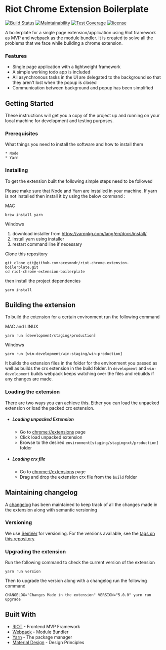 # Riot Chrome Extension Boilerplate
[![Build Status](https://travis-ci.org/Acesmndr/chrome-extension-boilerplate-riot.svg?branch=master)](https://travis-ci.org/Acesmndr/chrome-extension-boilerplate-riot)
[![Maintainability](https://api.codeclimate.com/v1/badges/454ecbf346f2744ccee4/maintainability)](https://codeclimate.com/github/Acesmndr/chrome-extension-boilerplate-riot/maintainability)
[![Test Coverage](https://api.codeclimate.com/v1/badges/454ecbf346f2744ccee4/test_coverage)](https://codeclimate.com/github/Acesmndr/chrome-extension-boilerplate-riot/test_coverage)
[![license](https://img.shields.io/npm/l/express.svg)]()

A boilerplate for a single page extension/application using Riot framework as MVP and webpack as the module bundler.
It is created to solve all the problems that we face while building a chrome extension.

### Features
* Single page application with a lightweight framework
* A simple working todo app is included
* All asynchronous tasks in the UI are delegated to the background so that they aren't lost when the popup is closed
* Communication between background and popup has been simplified

## Getting Started

These instructions will get you a copy of the project up and running on your local machine for development and testing purposes.

### Prerequisites

What things you need to install the software and how to install them

```
* Node
* Yarn
```

### Installing

To get the extension built the following simple steps need to be followed

Please make sure that Node and Yarn are installed in your machine.
If yarn is not installed then install it by using the below command :

MAC

```
brew install yarn
```

Windows

1. download installer from https://yarnpkg.com/lang/en/docs/install/
2. install yarn using installer
3. restart command line if necessary

Clone this repository

```
git clone git@github.com:acesmndr/riot-chrome-extension-boilerplate.git
cd riot-chrome-extension-boilerplate
```

then install the project dependencies
```
yarn install
```

## Building the extension

To build the extension for a certain environment run the following command

MAC and LINUX

```
yarn run [development/staging/production]
```

Windows

```
yarn run [win-development/win-staging/win-production]
```

It builds the extension files in the folder for the environment you passed as well as builds the crx extension in the build folder.
In `development` and `win-development` builds webpack keeps watching over the files and rebuilds if any changes are made. 

### Loading the extension

There are two ways you can achieve this. Either you can load the unpacked extension or load the packed crx extension.

* ##### Loading unpacked Extension

    * Go to [chrome://extensions](chrome://extensions) page
    * Click load unpacked extension
    * Browse to the desired `environment[staging/stagingnxt/production]` folder

* ##### Loading crx file

    * Go to [chrome://extensions](chrome://extensions) page
    * Drag and drop the extension crx file from the `build` folder

## Maintaining changelog

A [changelog](https://github.com/cloudfactory/workstream-browser-timer/blob/master/changelog.md) has been maintained to keep track of all the changes made in the extension along with semantic versioning

### Versioning

We use [SemVer](http://semver.org/) for versioning. For the versions available, see the [tags on this repository](https://github.com/cloudfactory/workstream-browser-timer/tags).

### Upgrading the extension

Run the following command to check the current version of the extension
```
yarn run version
```
Then to upgrade the version along with a changelog run the following command
```
CHANGELOG="Changes Made in the extension" VERSION="5.0.0" yarn run upgrade
```


## Built With

* [RIOT](http://riotjs.com/) - Frontend MVP Framework
* [Webpack](https://webpack.js.org/concepts/) - Module Bundler
* [Yarn](https://yarnpkg.com/en) - The package manager
* [Material Design](https://material.io/guidelines/material-design/introduction.html#introduction-goals) - Design Principles
